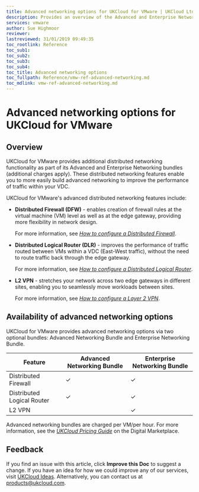 ```yaml
---
title: Advanced networking options for UKCloud for VMware | UKCloud Ltd
description: Provides an overview of the Advanced and Enterprise Networking bundles available with UKCloud for VMware, including Distributed Firewall (DFW), Distributed Logical Router (DLR) and L2 VPN
services: vmware
author: Sue Highmoor
reviewer:
lastreviewed: 31/01/2019 09:49:35
toc_rootlink: Reference
toc_sub1: 
toc_sub2:
toc_sub3:
toc_sub4:
toc_title: Advanced networking options
toc_fullpath: Reference/vmw-ref-advanced-networking.md
toc_mdlink: vmw-ref-advanced-networking.md
---
```


# Advanced networking options for UKCloud for VMware

## Overview

UKCloud for VMware provides additional distributed networking functionality as part of its Advanced and Enterprise Networking bundles (additional charges apply). These distributed networking features enable you to more easily build advanced networking to improve the performance of traffic within your VDC.

UKCloud for VMware's advanced distributed networking features include:

- **Distributed Firewall (DFW)** - enables creation of firewall rules at the virtual machine (VM) level as well as at the edge gateway, providing more flexibility in network design.

    For more information, see [*How to configure a Distributed Firewall*](vmw-how-configure-distributed-firewall.md).

- **Distributed Logical Router (DLR)** - improves the performance of traffic routed between VMs within a VDC (East-West traffic), without the need to route traffic back through the edge gateway.

    For more information, see [*How to configure a Distributed Logical Router*](vmw-how-configure-distributed-logical-router.md).

- **L2 VPN** - stretches your network across two edge gateways in different sites, enabling you to seamlessly move workloads between sites.

    For more information, see [*How to configure a Layer 2 VPN*](vmw-how-configure-l2-vpn.md).

## Availability of advanced networking options

UKCloud for VMware provides advanced networking options via two optional bundles: Advanced Networking Bundle and Enterprise Networking Bundle.

Feature | Advanced Networking Bundle | Enterprise Networking Bundle
--------|----------------------------|-----------------------------
Distributed Firewall | &check; | &check;
Distributed Logical Router | &check; | &check;
L2 VPN |  | &check;

Advanced networking bundles are charged per VM/per hour. For more information, see the [*UKCloud Pricing Guide*](https://assets.digitalmarketplace.service.gov.uk/g-cloud-10/documents/92406/113527390782629-pricing-document-2018-11-14-1427.pdf) on the Digital Marketplace.

## Feedback

If you find an issue with this article, click **Improve this Doc** to suggest a change. If you have an idea for how we could improve any of our services, visit [UKCloud Ideas](https://ideas.ukcloud.com). Alternatively, you can contact us at <products@ukcloud.com>.
